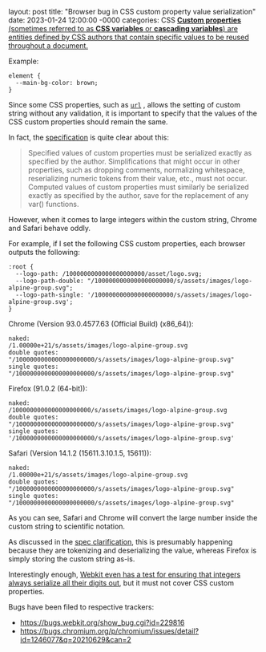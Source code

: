 layout: post
title: "Browser bug in CSS custom property value serialization"
date: 2023-01-24 12:00:00 -0000
categories: CSS
[**Custom properties** (sometimes referred to as **CSS variables** or **cascading variables**) are entities defined by CSS authors that contain specific values to be reused throughout a document.](https://developer.mozilla.org/en-US/docs/Web/CSS/Using_CSS_custom_properties)

Example:
```
element {
  --main-bg-color: brown;
}
```

Since some CSS properties, such as [`url`](https://developer.mozilla.org/en-US/docs/Web/CSS/url) , allows the setting of custom string without any validation, it is important to specify that the values of the CSS custom properties should remain the same.

In fact, the [specification](https://drafts.csswg.org/css-variables-1/#serializing-custom-props) is quite clear about this:
> Specified values of custom properties must be serialized exactly as specified by the author. Simplifications that might occur in other properties, such as dropping comments, normalizing whitespace, reserializing numeric tokens from their value, etc., must not occur.  
> Computed values of custom properties must similarly be serialized exactly as specified by the author, save for the replacement of any var() functions.

However, when it comes to large integers within the custom string, Chrome and Safari behave oddly.

For example, if I set the following CSS custom properties, each browser outputs the following:
```
:root {
  --logo-path: /1000000000000000000000/asset/logo.svg;
  --logo-path-double: "/1000000000000000000000/s/assets/images/logo-alpine-group.svg";
  --logo-path-single: '/1000000000000000000000/s/assets/images/logo-alpine-group.svg';
}
```

Chrome (Version 93.0.4577.63 (Official Build) (x86_64)):

```
naked:
/1.00000e+21/s/assets/images/logo-alpine-group.svg
double quotes:
"/1000000000000000000000/s/assets/images/logo-alpine-group.svg"
single quotes:
"/1000000000000000000000/s/assets/images/logo-alpine-group.svg"
```

Firefox (91.0.2 (64-bit)):

```
naked:
/1000000000000000000000/s/assets/images/logo-alpine-group.svg
double quotes:
"/1000000000000000000000/s/assets/images/logo-alpine-group.svg"
single quotes:
'/1000000000000000000000/s/assets/images/logo-alpine-group.svg'
```

Safari (Version 14.1.2 (15611.3.10.1.5, 15611)):

```
naked:
/1.00000e+21/s/assets/images/logo-alpine-group.svg
double quotes:
"/1000000000000000000000/s/assets/images/logo-alpine-group.svg"
single quotes:
"/1000000000000000000000/s/assets/images/logo-alpine-group.svg"
```

As you can see, Safari and Chrome will convert the large number inside the custom string to scientific notation. 

As discussed in the [spec clarification](https://github.com/w3c/csswg-drafts/issues/6572#issuecomment-911910455), this is presumably happening because they are tokenizing and deserializing the value, whereas Firefox is simply storing the custom string as-is.

Interestingly enough, [Webkit even has a test for ensuring that integers always serialize all their digits out](https://github.com/WebKit/WebKit/blob/main/LayoutTests/imported/w3c/web-platform-tests/css/cssom/serialize-custom-props.html#L10-L15), but it must not cover CSS custom properties.

Bugs have been filed to respective trackers: 
- https://bugs.webkit.org/show_bug.cgi?id=229816
- https://bugs.chromium.org/p/chromium/issues/detail?id=1246077&q=20210629&can=2
